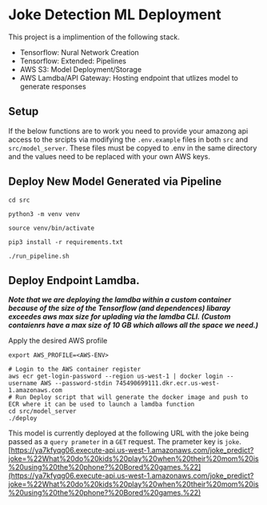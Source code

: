 # Joke Detection ML Deployment

This project is a implimention of the following stack.
- Tensorflow: Nural Network Creation
- Tensorflow: Extended: Pipelines
- AWS S3: Model Deployment/Storage
- AWS Lamdba/API Gateway: Hosting endpoint that utlizes model to generate responses

## Setup

If the below functions are to work you need to provide your amazong api access to the srcipts via modifying the `.env.example` files in both `src` and `src/model_server`. These files must be copyed to .env in the same directory and the values need to be replaced with your own AWS keys.


## Deploy New Model Generated via Pipeline

```
cd src

python3 -m venv venv

source venv/bin/activate

pip3 install -r requirements.txt

./run_pipeline.sh
```

## Deploy Endpoint Lamdba.

***Note that we are deploying the lamdba within a custom container because of the size of the Tensorflow (and dependences) libaray exceedes aws max size for uplading via the lamdba CLI. (Custom contaienrs have a max size of 10 GB which allows all the space we need.)***

Apply the desired AWS profile
```
export AWS_PROFILE=<AWS-ENV>
```

```
# Login to the AWS container register
aws ecr get-login-password --region us-west-1 | docker login --username AWS --password-stdin 745490699111.dkr.ecr.us-west-1.amazonaws.com
# Run Deploy script that will generate the docker image and push to ECR where it can be used to launch a lamdba function
cd src/model_server
./deploy
```


This model is currently deployed at the following URL with the joke being passed as a `query prameter` in a `GET` request. The prameter key is `joke`.
[https://ya7kfyqg06.execute-api.us-west-1.amazonaws.com/joke_predict?joke=%22What%20do%20kids%20play%20when%20their%20mom%20is%20using%20the%20phone?%20Bored%20games.%22](https://ya7kfyqg06.execute-api.us-west-1.amazonaws.com/joke_predict?joke=%22What%20do%20kids%20play%20when%20their%20mom%20is%20using%20the%20phone?%20Bored%20games.%22)